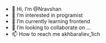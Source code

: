 - 👋 Hi, I’m @Nravshan
- 👀 I’m interested in programist
- 🌱 I’m currently learning frontend
- 💞️ I’m looking to collaborate on ...
- 📫 How to reach me akhbaraliev_1ich

<!---
Nravshan/Nravshan is a ✨ special ✨ repository because its `README.md` (this file) appears on your GitHub profile.
You can click the Preview link to take a look at your changes.
--->
